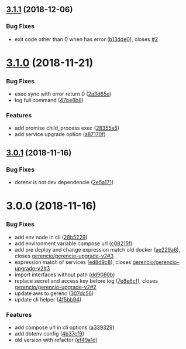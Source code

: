 <a name="3.1.1"></a>
## [3.1.1](https://github.com/gerencio/gerencio-upgrade-v3/compare/v3.1.0...v3.1.1) (2018-12-06)


### Bug Fixes

* exit code other than 0 when has error ([b13dde0](https://github.com/gerencio/gerencio-upgrade-v3/commit/b13dde0)), closes [#2](https://github.com/gerencio/gerencio-upgrade-v3/issues/2)



<a name="3.1.0"></a>
# [3.1.0](https://github.com/gerencio/gerencio-upgrade-v3/compare/3.0.1...3.1.0) (2018-11-21)


### Bug Fixes

* exec sync with error return 0 ([2a3d65e](https://github.com/gerencio/gerencio-upgrade-v3/commit/2a3d65e))
* log full command ([47be8b8](https://github.com/gerencio/gerencio-upgrade-v3/commit/47be8b8))


### Features

* add promise child_process exec ([28355a5](https://github.com/gerencio/gerencio-upgrade-v3/commit/28355a5))
* add service upgrade option ([a87170f](https://github.com/gerencio/gerencio-upgrade-v3/commit/a87170f))



<a name="3.0.1"></a>
## [3.0.1](https://github.com/gerencio/gerencio-upgrade-v3/compare/3.0.0...3.0.1) (2018-11-16)


### Bug Fixes

* dotenv is not dev dependencie ([2e5a171](https://github.com/gerencio/gerencio-upgrade-v3/commit/2e5a171))



<a name="3.0.0"></a>
# 3.0.0 (2018-11-16)


### Bug Fixes

* add env node in cli ([28b5229](https://github.com/gerencio/gerencio-upgrade-v3/commit/28b5229))
* add environment variable compose url ([c08215f](https://github.com/gerencio/gerencio-upgrade-v3/commit/c08215f))
* add pre deploy and change expression match old docker ([ae229a6](https://github.com/gerencio/gerencio-upgrade-v3/commit/ae229a6)), closes [gerencio/gerencio-upgrade-v2#3](https://github.com/gerencio/gerencio-upgrade-v2/issues/3)
* expression match of services ([ed8d9c8](https://github.com/gerencio/gerencio-upgrade-v3/commit/ed8d9c8)), closes [gerencio/gerencio-upgrade-v2#3](https://github.com/gerencio/gerencio-upgrade-v2/issues/3)
* import interfaces without path ([dd9080b](https://github.com/gerencio/gerencio-upgrade-v3/commit/dd9080b))
* replace secret and access key before log ([7e8e6cf](https://github.com/gerencio/gerencio-upgrade-v3/commit/7e8e6cf)), closes [gerencio/gerencio-upgrade-v2#2](https://github.com/gerencio/gerencio-upgrade-v2/issues/2)
* update aws to gerenc ([307dc56](https://github.com/gerencio/gerencio-upgrade-v3/commit/307dc56))
* update cli helper ([4f5bb94](https://github.com/gerencio/gerencio-upgrade-v3/commit/4f5bb94))


### Features

* add compose url in cli options ([a339329](https://github.com/gerencio/gerencio-upgrade-v3/commit/a339329))
* add dotenv config ([4b37cf9](https://github.com/gerencio/gerencio-upgrade-v3/commit/4b37cf9))
* old version with refactor ([ef49a1d](https://github.com/gerencio/gerencio-upgrade-v3/commit/ef49a1d))



